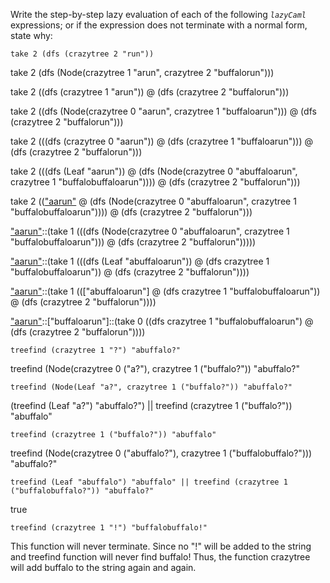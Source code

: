 Write the step-by-step lazy evaluation of each of the following _`lazyCaml`_ expressions; or if the expression does not terminate with a normal form, state why:
```
take 2 (dfs (crazytree 2 "run"))
```
take 2 (dfs (Node(crazytree 1 "arun", crazytree 2 "buffalorun")))

take 2 ((dfs (crazytree 1 "arun")) @ (dfs (crazytree 2 "buffalorun")))

take 2 ((dfs (Node(crazytree 0 "aarun", crazytree 1 "buffaloarun"))) @ (dfs (crazytree 2 "buffalorun")))

take 2 (((dfs (crazytree 0 "aarun")) @ (dfs (crazytree 1 "buffaloarun"))) @ (dfs (crazytree 2 "buffalorun")))

take 2 (((dfs (Leaf "aarun")) @ (dfs (Node(crazytree 0 "abuffaloarun", crazytree 1 "buffalobuffaloarun")))) @ (dfs (crazytree 2 "buffalorun")))

take 2 ((["aarun"] @ (dfs (Node(crazytree 0 "abuffaloarun", crazytree 1 "buffalobuffaloarun")))) @ (dfs (crazytree 2 "buffalorun")))

["aarun"]::(take 1 (((dfs (Node(crazytree 0 "abuffaloarun", crazytree 1 "buffalobuffaloarun"))) @ (dfs (crazytree 2 "buffalorun")))))

["aarun"]::(take 1 (((dfs (Leaf "abuffaloarun")) @ (dfs crazytree 1 "buffalobuffaloarun")) @ (dfs (crazytree 2 "buffalorun"))))

["aarun"]::(take 1 ((["abuffaloarun"] @ (dfs crazytree 1 "buffalobuffaloarun")) @ (dfs (crazytree 2 "buffalorun"))))

["aarun"]::["buffaloarun"]::(take 0 ((dfs crazytree 1 "buffalobuffaloarun") @ (dfs (crazytree 2 "buffalorun"))))

["aarun"]::["buffaloarun"]::[]

```
treefind (crazytree 1 "?") "abuffalo?"
```
treefind (Node(crazytree 0 ("a?"), crazytree 1 ("buffalo?")) "abuffalo?"
```
treefind (Node(Leaf "a?", crazytree 1 ("buffalo?")) "abuffalo?"
```
(treefind (Leaf "a?") "abuffalo?") || treefind (crazytree 1 ("buffalo?")) "abuffalo"
```
treefind (crazytree 1 ("buffalo?")) "abuffalo"
```
treefind (Node(crazytree 0 ("abuffalo?"), crazytree 1 ("buffalobuffalo?"))) "abuffalo?"
```
treefind (Leaf "abuffalo") "abuffalo" || treefind (crazytree 1 ("buffalobuffalo?")) "abuffalo?"
```
true
```
treefind (crazytree 1 "!") "buffalobuffalo!"
```
This function will never terminate. Since no "!" will be added to the string and treefind function will never find buffalo! Thus, the function crazytree will add buffalo to the string again and again. 
